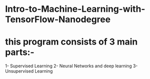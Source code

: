 # Intro-to-Machine-Learning-with-TensorFlow-Nanodegree

# this program consists of 3 main parts:-
  1- Supervised Learning
  2- Neural Networks and deep learning
  3- Unsupervised Learning

